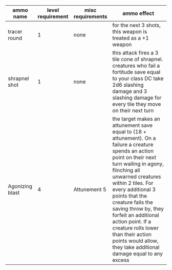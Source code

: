 | ammo name | level requirement | misc requirements | ammo effect |
| --- | --- | --- | --- |
| tracer round | 1 | none | for the next 3 shots, this weapon is treated as a +1 weapon |
| shrapnel shot | 1 | none | this attack fires a 3 tile cone of shrapnel. creatures who fail a fortitude save equal to your class DC take 2d6 slashing damage and 3 slashing damage for every tile they move on their next turn |
| Agonizing blast | 4 | Attunement 5 | the target makes an attunement save equal to (18 + attunement). On a failure a creature spends an action point on their next turn wailing in agony, flinching all unwarned creatures within 2 tiles. For every additional 3 points that the creature fails the saving throw by, they forfeit an additional action point. If a creature rolls lower than their action points would allow, they take additional damage equal to any excess|
